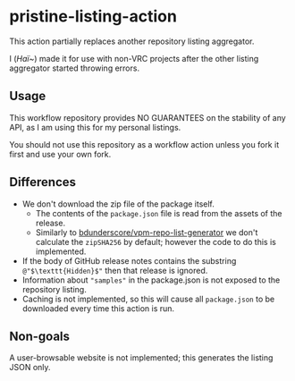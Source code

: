 ﻿pristine-listing-action
====

This action partially replaces another repository listing aggregator.

I (*Haï~*) made it for use with non-VRC projects after the other listing aggregator started throwing errors.

## Usage

This workflow repository provides NO GUARANTEES on the stability of any API, as I am using this for my personal listings.

You should not use this repository as a workflow action unless you fork it first and use your own fork.

## Differences

- We don't download the zip file of the package itself.
  - The contents of the `package.json` file is read from the assets of the release.
  - Similarly to [bdunderscore/vpm-repo-list-generator](https://github.com/bdunderscore/vpm-repo-list-generator)
    we don't calculate the `zipSHA256` by default; however the code to do this is implemented.
- If the body of GitHub release notes contains the substring `@"$\texttt{Hidden}$"` then that release is ignored.
- Information about `"samples"` in the package.json is not exposed to the repository listing.
- Caching is not implemented, so this will cause all `package.json` to be downloaded every time this action is run.

## Non-goals

A user-browsable website is not implemented; this generates the listing JSON only.
